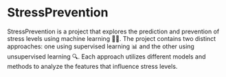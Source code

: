 # StressPrevention
StressPrevention is a project that explores the prediction and prevention of stress levels using machine learning 🤖💆. 
The project contains two distinct approaches: one using supervised learning 📊 and the other using unsupervised learning 🔍. Each approach utilizes different models and methods to analyze the features that influence stress levels.
